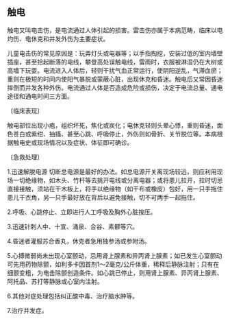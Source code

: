 ## 触电

触电又叫电击伤，是电流通过人体引起的损害。雷击伤亦属于本病范畴，临床以电灼伤、电休克和并发外伤为主要症状。

儿童电击伤的常见原因是：玩弄灯头或电器等；以手指掏挖，安装过低的室内墙壁插座，甚至拾起断落的电线，攀登高处误触电线，雷雨时，衣服被淋湿仍在大树或高墙下玩耍。电流进入人体后，轻则干扰气血正常运行，使阴阳逆乱，气滞血瘀；重则在极短的时间内使阳气暴脱或蒙蔽心脏，出现休克和昏迷。触电后又常因昏迷摔倒而并发各种外伤。电流通过人体是否造成危险或损伤，决定于电流总量、通电途径和通电时间三方面。

〔临床表现〕

触电部位出现小疱，组织坏死，焦化或炭化；电休克轻则头晕心悸，重则昏迷，面色苍白或紫绀、抽搐、甚至心跳、呼吸停止，外伤则如骨折、关节脱位等。本病根据触电史或现场情况以及症状、体征即可确诊。

〔急救处理〕

1.迅速解脱电源  切断总电源是最好的办法。如总电源开关离现场较远，则应利用现场一切绝缘物，如木头、竹杆等去挑开电线或分离电器；或将患儿拉开，拉时切忌直接接触，须站在干木板上，将手以绝缘物（如干布或橡皮）包好，用一只手拖住患儿干衣角，另一只手最好放在背后以避免接触，切不可两手一起拖住。

2.呼吸、心跳停止、立即进行人工呼吸及胸外心脏按压。

3.迅速针刺人中、十宣、涌泉、合谷、素髎等穴。

4.昏迷者灌服苏合香丸，休克者急用独参汤或参附汤。

5.心搏微弱尚未出现心室颤动，忌用肾上腺素和异丙肾上腺素；如已发生心室颤动可先用药物除颤，如利多卡因首剂1〜2毫克/公斤体重，稀释后静脉注射；只有在细颤变粗，为电击除颤创造条件。如心跳已停止，则用肾上腺素、异丙肾上腺素、阿托品、苏打等静脉或心室内注射。

6.其他对症处理包括纠正酸中毒、治疗脑水肿等。

7.治疗并发症。
